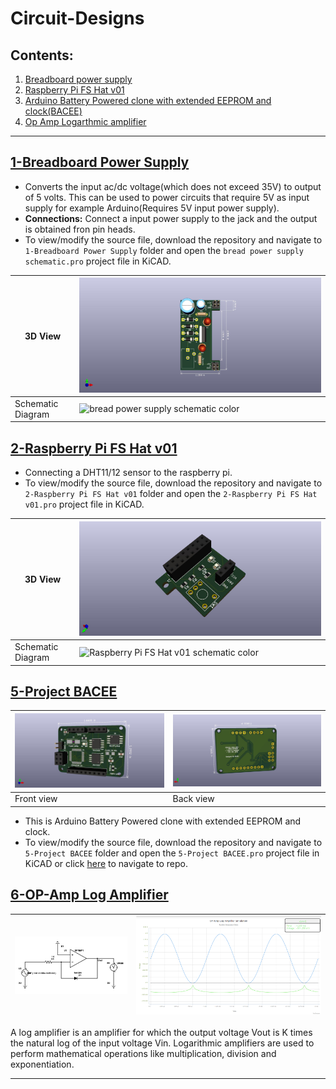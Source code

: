 # Circuit-Designs

## Contents:
1. [Breadboard power supply](#1-breadboard-power-supply)
2. [Raspberry Pi FS Hat v01](#2-raspberry-pi-fs-hat-v01)
3. [Arduino Battery Powered clone with extended EEPROM and clock(BACEE)](#5-project-bacee)
4. [Op Amp Logarthmic amplifier](#6-op-amp-log-amplifier)

---

## [1-Breadboard Power Supply](#contents)

- Converts the input ac/dc voltage(which does not exceed 35V) to output of 5 volts. This can be used to power circuits that require 5V as input supply for example Arduino(Requires 5V input power supply).
- **Connections:** Connect a input power supply to the jack and the output is obtained fron pin heads.
- To view/modify the source file, download the repository and navigate to `1-Breadboard Power Supply` folder and open the `bread power supply schematic.pro` project file in KiCAD.

|3D View|![bread power supply pcb](https://github.com/Ikarthikmb/Circuit-Designs/blob/master/1-Bread%20Power%20Supply/Prints/bread%20power%20supply%20pcb.jpg "Click to view image")|
|---|---|
|Schematic Diagram| ![bread power supply schematic color](https://github.com/Ikarthikmb/Circuit-Designs/blob/master/1-Bread%20Power%20Supply/Prints/bread%20power%20supply%20schematic%20color.jpg "Click to view image")|

## [2-Raspberry Pi FS Hat v01](#contents)

- Connecting a DHT11/12 sensor to the raspberry pi. 
- To view/modify the source file, download the repository and navigate to `2-Raspberry Pi FS Hat v01` folder and open the `2-Raspberry Pi FS Hat v01.pro` project file in KiCAD.

|3D View|![Raspberry Pi FS Hat v01 pcb](https://raw.githubusercontent.com/Ikarthikmb/Circuit-Designs/master/2-Raspberry%20Pi%20FS%20Hat%20v01/2-Raspberry%20Pi%20FS%20Hat%20v01.jpg "Click to view image")|
|---|---|
|Schematic Diagram| ![Raspberry Pi FS Hat v01 schematic color](https://github.com/Ikarthikmb/Circuit-Designs/blob/master/2-Raspberry%20Pi%20FS%20Hat%20v01/Raspberry%20Pi%20FS%20Hat%20v01%20schematic%20color.jpg "Click to view image")|

## [5-Project BACEE](#contents)

|![front view](https://raw.githubusercontent.com/Ikarthikmb/Circuit-Designs/master/5-Project%20BACEE/5-Project%20BACEE-3D%20view%20front.jpg)|![Back view](https://raw.githubusercontent.com/Ikarthikmb/Circuit-Designs/master/5-Project%20BACEE/5-Project%20BACEE-3D%20view%20back.jpg)|
|---|---|
|Front view|Back view|

- This is Arduino Battery Powered clone with extended EEPROM and clock. 
- To view/modify the source file, download the repository and navigate to `5-Project BACEE` folder and open the `5-Project BACEE.pro` project file in KiCAD or click [here](https://github.com/Ikarthikmb/Circuit-Designs/tree/master/5-Project%20BACEE) to navigate to repo.

## [6-OP-Amp Log Amplifier](#contents)
| ![schematic](https://raw.githubusercontent.com/Ikarthikmb/Circuit-Designs/master/6-OpAmp/Log%20Amplifier/OP-Amp-Log-Amplifier.png) | ![wave](https://raw.githubusercontent.com/Ikarthikmb/Circuit-Designs/master/6-OpAmp/Log%20Amplifier/OP-Amp-Log-Amplifier%20waveform.png) |
|---|---|
A log amplifier is an amplifier for which the output voltage Vout is K times the natural log of the input voltage Vin. Logarithmic amplifiers are used to perform mathematical operations like multiplication, division and exponentiation.

---
